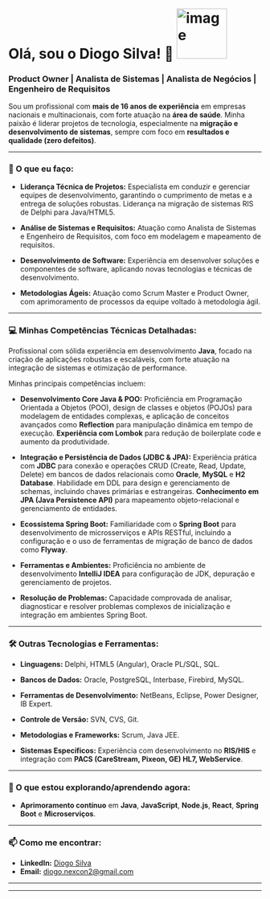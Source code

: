 # Olá, sou o Diogo Silva! 👋 <img width="100" height="100" alt="image" src="https://github.com/user-attachments/assets/4d7bbf6b-806e-46e6-9358-1e543cfeebc0" />

### Product Owner | Analista de Sistemas | Analista de Negócios | Engenheiro de Requisitos

Sou um profissional com **mais de 16 anos de experiência** em empresas nacionais e multinacionais, com forte atuação na **área de saúde**. Minha paixão é liderar projetos de tecnologia, especialmente na **migração e desenvolvimento de sistemas**, sempre com foco em **resultados e qualidade (zero defeitos)**.

---

### 🚀 O que eu faço:

* **Liderança Técnica de Projetos:** Especialista em conduzir e gerenciar equipes de desenvolvimento, garantindo o cumprimento de metas e a entrega de soluções robustas. Liderança na migração de sistemas RIS de Delphi para Java/HTML5.

* **Análise de Sistemas e Requisitos:** Atuação como Analista de Sistemas e Engenheiro de Requisitos, com foco em modelagem e mapeamento de requisitos.

* **Desenvolvimento de Software:** Experiência em desenvolver soluções e componentes de software, aplicando novas tecnologias e técnicas de desenvolvimento.

* **Metodologias Ágeis:** Atuação como Scrum Master e Product Owner, com aprimoramento de processos da equipe voltado à metodologia ágil.

---

### 💻 Minhas Competências Técnicas Detalhadas:

Profissional com sólida experiência em desenvolvimento **Java**, focado na criação de aplicações robustas e escaláveis, com forte atuação na integração de sistemas e otimização de performance.

Minhas principais competências incluem:

* **Desenvolvimento Core Java & POO:** Proficiência em Programação Orientada a Objetos (POO), design de classes e objetos (POJOs) para modelagem de entidades complexas, e aplicação de conceitos avançados como **Reflection** para manipulação dinâmica em tempo de execução. **Experiência com Lombok** para redução de boilerplate code e aumento da produtividade.

* **Integração e Persistência de Dados (JDBC & JPA):** Experiência prática com **JDBC** para conexão e operações CRUD (Create, Read, Update, Delete) em bancos de dados relacionais como **Oracle**, **MySQL** e **H2 Database**. Habilidade em DDL para design e gerenciamento de schemas, incluindo chaves primárias e estrangeiras. **Conhecimento em JPA (Java Persistence API)** para mapeamento objeto-relacional e gerenciamento de entidades.

* **Ecossistema Spring Boot:** Familiaridade com o **Spring Boot** para desenvolvimento de microsserviços e APIs RESTful, incluindo a configuração e o uso de ferramentas de migração de banco de dados como **Flyway**.

* **Ferramentas e Ambientes:** Proficiência no ambiente de desenvolvimento **IntelliJ IDEA** para configuração de JDK, depuração e gerenciamento de projetos.

* **Resolução de Problemas:** Capacidade comprovada de analisar, diagnosticar e resolver problemas complexos de inicialização e integração em ambientes Spring Boot.

---

### 🛠️ Outras Tecnologias e Ferramentas:

* **Linguagens:** Delphi, HTML5 (Angular), Oracle PL/SQL, SQL.

* **Bancos de Dados:** Oracle, PostgreSQL, Interbase, Firebird, MySQL.

* **Ferramentas de Desenvolvimento:** NetBeans, Eclipse, Power Designer, IB Expert.

* **Controle de Versão:** SVN, CVS, Git.

* **Metodologias e Frameworks:** Scrum, Java JEE.

* **Sistemas Específicos:** Experiência com desenvolvimento no **RIS/HIS** e integração com **PACS (CareStream, Pixeon, GE) HL7, WebService**.

---

### 🌱 O que estou explorando/aprendendo agora:

* **Aprimoramento contínuo** em **Java**, **JavaScript**, **Node.js**, **React**, **Spring Boot** e **Microserviços**.

---
### 📫 Como me encontrar:

* **LinkedIn:** [Diogo Silva](https://www.linkedin.com/in/diogo-silva-6b1b0833)
* **Email:** diogo.nexcon2@gmail.com

---
* **
